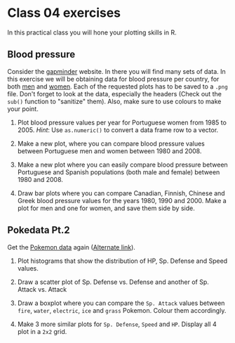 # Class 04 exercises

In this practical class you will hone your plotting skills in R.

## Blood pressure

Consider the [gapminder](https://www.gapminder.org/data/) website. In there you will find many sets of data.
In this exercise we will be obtaining data for blood pressure per country, for both [men](https://docs.google.com/spreadsheet/pub?key=0ArfEDsV3bBwCdHNwRm9DN1FnT3hXWWZVSncxMkZyS2c&output=csv) and [women](https://docs.google.com/spreadsheet/pub?key=0ArfEDsV3bBwCdHBzUVVSMDlTX1ZCUnNJQ3ZFdkFXVFE&output=csv).
Each of the requested plots has to be saved to a `.png` file. Don't forget to look at the data, especially the headers (Check out the `sub()` function to "sanitize" them). Also, make sure to use colours to make your point.

1. Plot blood pressure values per year for Portuguese women from 1985 to 2005. *Hint*: Use `as.numeric()` to convert a data frame row to a vector.

2. Make a new plot, where you can compare blood pressure values between Portuguese men and women between 1980 and 2008.

3. Make a new plot where you can easily compare blood pressure between Portuguese and Spanish populations (both male and female) between 1980 and 2008.

4. Draw bar plots where you can compare Canadian, Finnish, Chinese and Greek blood pressure values for the years 1980, 1990 and 2000. Make a plot for men and one for women, and save them side by side. 

## Pokedata Pt.2

Get the [Pokemon data](https://gitlab.com/StuntsPT/bp2019/raw/master/docs/classes/exercises/poke_data.csv) again ([Alternate link](https://raw.githubusercontent.com/StuntsPT/BP2019/master/docs/classes/exercises/poke_data.csv)).

1. Plot histograms that show the distribution of HP, Sp. Defense and Speed values.

2. Draw a scatter plot of Sp. Defense vs. Defense and another of Sp. Attack vs. Attack 

3. Draw a boxplot where you can compare the `Sp. Attack` values between `fire`, `water`, `electric`, `ice` and `grass` Pokemon. Colour them accordingly.

4. Make 3 more similar plots for `Sp. Defense`, `Speed` and `HP`. Display all 4 plot in a `2x2` grid.


